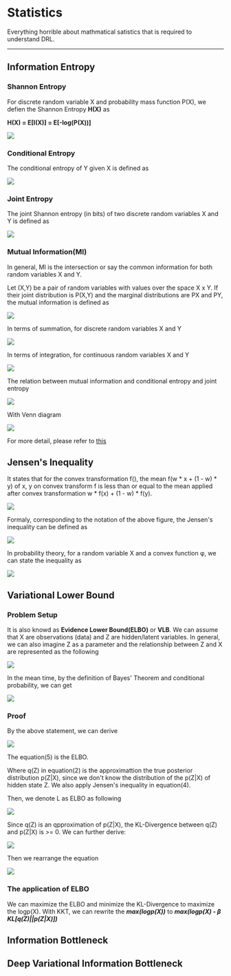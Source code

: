 # Statistics

Everything horrible about mathmatical satistics that is required to understand DRL.

---

## Information Entropy

### Shannon Entropy

For discrete random variable X and probability mass function P(X), we defien the Shannon Entropy **H(X)** as 

**H(X) = E[I(X)] = E[-log(P(X))]**

![](img/dist_entropy_sum.svg)

### Conditional Entropy

The conditional entropy of Y given X is defined as

![](img/cond_entropy.svg)
### Joint Entropy

The joint Shannon entropy (in bits) of two discrete random variables X and Y is defined as

![](img/joint_entropy.svg)

### Mutual Information(MI)

In general, MI is the intersection or say the common information for both random variables X and Y.

Let (X,Y) be a pair of random variables with values over the space X x Y. If their joint distribution is P(X,Y) and the marginal distributions are PX and PY, the mutual information is defined as

![](img/mutual_entropy_prod.svg)

In terms of summation, for discrete random variables X and Y

![](img/mutual_entropy_sum.svg)

In terms of integration, for continuous random variables X and Y

![](img/mutual_entropy_int.svg)

The relation between mutual information and conditional entropy and joint entropy

![](img/mutual_entropy_rel.svg)

With Venn diagram

![](img/mutual_entropy_venn.png)

For more detail, please refer to [this](https://en.wikipedia.org/wiki/Mutual_information)

## Jensen's Inequality

It states that for the convex transformation f(), the mean f(w * x + (1 - w) * y) of x, y on convex transform f is less than or equal to the mean applied after convex transformation w * f(x) + (1 - w) * f(y).

![](img/jensen/jensen.png)

Formaly, corresponding to the notation of the above figure, the Jensen's inequality can be defined as

![](img/jensen/jensen_formular.svg)

In probability theory, for a random variable X and a convex function φ, we can state the inequality as 

![](img/jensen/jensen_prob.svg)

## Variational Lower Bound

### Problem Setup

It is also knowd as **Evidence Lower Bound(ELBO)** or **VLB**. We can  assume that X are observations (data) and Z are hidden/latent variables. In general, we can also imagine Z as a parameter and the relationship between Z and X are represented as the following

![](./img/elbo/elbo_graph.png)

In the mean time, by the definition of Bayes' Theorem and conditional probability, we can get

![](./img/elbo/elbo_bayes.png)

### Proof

By the above statement, we can derive

![](./img/elbo/elbo_derive.png)


The equation(5) is the ELBO.

Where q(Z) in equation(2) is the approximattion the true posterior distribution p(Z|X), since we don't know the distribution of the p(Z|X) of hidden state Z. We also apply Jensen's inequality in equation(4).

Then, we denote L as ELBO as following

![](./img/elbo/elbo_L.png)

Since q(Z) is an qpproximation of p(Z|X), the KL-Divergence between q(Z) and p(Z|X) is >= 0. We can further derive:

![](./img/elbo/elbo_kl.png)

Then we rearrange the equation

![](./img/elbo/elbo_re.png)

### The application of ELBO

We can maximize the ELBO and minimize the KL-Divergence to maximize the logp(X). With KKT, we can rewrite the ***max(logp(X))*** to ***max(logp(X) - β KL[q(Z)||p(Z|X)])***

## Information Bottleneck

## Deep Variational Information Bottleneck
